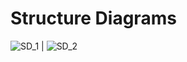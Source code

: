 # Structure Diagrams

![SD_1](https://user-images.githubusercontent.com/69076776/114837782-b425fe00-9df1-11eb-81dc-349ed036ba6c.png) | 
![SD_2](https://user-images.githubusercontent.com/69076776/114839859-e0db1500-9df3-11eb-8dec-ec4df819407f.png)






